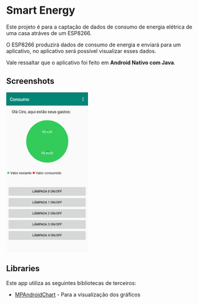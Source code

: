 # Smart Energy
Este projeto é para a captação de dados de consumo de energia elétrica de uma casa atráves de um ESP8266.

O ESP8266 produzirá dados de consumo de energia e enviará para um aplicativo, no aplicativo será possível visualizar esses dados.

Vale ressaltar que o aplicativo foi feito em **Android Nativo com Java**.

## Screenshots
<img src="screenshots/Screenshot_20191228-131534.png" width="220">

## Libraries
Este app utiliza as seguintes bibliotecas de terceiros:

* [MPAndroidChart](https://github.com/PhilJay/MPAndroidChart) - Para a visualização dos gráficos